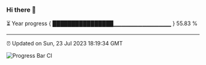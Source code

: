 ### Hi there 👋

⏳ Year progress { ████████████████▁▁▁▁▁▁▁▁▁▁▁▁▁▁ } 55.83 %

---

⏰ Updated on Sun, 23 Jul 2023 18:19:34 GMT

![Progress Bar CI](https://github.com/ZhaoGui/ZhaoGui/workflows/Progress%20Bar%20CI/badge.svg)
